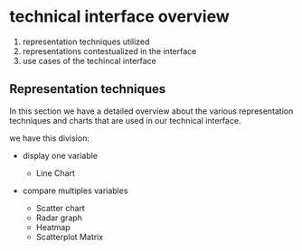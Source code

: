 # technical interface overview
1. representation techniques utilized
2. representations contestualized in the interface
3. use cases of the techincal interface

## Representation techniques
In this section we have a detailed overview about the various representation techniques and charts that are used in our technical interface.

we have this division:
- display one variable
    - Line Chart

- compare multiples variables
    - Scatter chart
    - Radar graph
    - Heatmap
    - Scatterplot Matrix

  